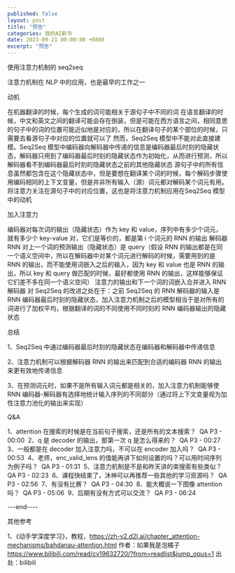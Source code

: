 ```yaml
---
published: false
layout: post
title: "预告"
categories: 我的AI新书
date: 2023-09-21 00:00:00 +0800
excerpt: "预告"
---
```



使用注意力机制的 seq2seq

注意力机制在 NLP 中的应用，也是最早的工作之一




动机


在机器翻译的时候，每个生成的词可能相关于源句子中不同的词
在语言翻译的时候，中文和英文之间的翻译可能会存在倒装，但是可能在西方语言之间，相同意思的句子中的词的位置可能近似地是对应的，所以在翻译句子的某个部位的时候，只需要去看源句子中对应的位置就可以了
然而，Seq2Seq 模型中不能对此直接建模。Seq2Seq 模型中编码器向解码器中传递的信息是编码器最后时刻的隐藏状态，解码器只用到了编码器最后时刻的隐藏状态作为初始化，从而进行预测，所以解码器看不到编码器最后时刻的隐藏状态之前的其他隐藏状态
源句子中的所有信息虽然都包含在这个隐藏状态中，但是要想在翻译某个词的时候，每个解码步骤使用编码相同的上下文变量，但是并非所有输入（源）词元都对解码某个词元有用。将注意力关注在源句子中的对应位置，这也是将注意力机制应用在Seq2Seq 模型中的动机








加入注意力


编码器对每次词的输出（隐藏状态）作为 key 和 value，序列中有多少个词元，就有多少个 key-value 对，它们是等价的，都是第 i 个词元的 RNN 的输出
解码器 RNN 对上一个词的预测输出（隐藏状态）是 query（假设 RNN 的输出都是在同一个语义空间中，所以在解码器中对某个词元进行解码的时候，需要用到的是 RNN 的输出，而不能使用词嵌入之后的输入，因为  key 和 value 也是 RNN 的输出，所以 key 和 query 做匹配的时候，最好都使用 RNN 的输出，这样能够保证它们差不多在同一个语义空间）
注意力的输出和下一个词的词嵌入合并进入 RNN 解码器 
对 Seq2Seq 的改进之处在于：之前 Seq2Seq 的 RNN 解码器的输入是 RNN 编码器最后时刻的隐藏状态，加入注意力机制之后的模型相当于是对所有的词进行了加权平均，根据翻译的词的不同使用不同时刻的 RNN 编码器输出的隐藏状态








总结

1、Seq2Seq 中通过编码器最后时刻的隐藏状态在编码器和解码器中传递信息

2、注意力机制可以根据解码器 RNN 的输出来匹配到合适的编码器 RNN 的输出来更有效地传递信息

3、在预测词元时，如果不是所有输入词元都是相关的，加入注意力机制能够使 RNN 编码器-解码器有选择地统计输入序列的不同部分（通过将上下文变量视为加性注意力池化的输出来实现）









Q&A

1、attention 在搜索的时候是在当前句子搜索，还是所有的文本搜索？
﻿
QA P3 - 00:00
﻿
2、q 是 decoder 的输出，那第一次 q 是怎么得来的？
﻿
QA P3 - 00:27
﻿
3、一般都是在 decoder 加入注意力吗，不可以在 encoder 加入吗？
﻿
QA P3 - 00:53
﻿
4、老师，enc_valid_lens 的值能再讲下如何设置的吗？可以用时间序列为例子吗？
﻿
QA P3 - 01:31
﻿
5、注意力机制是不是和昨天讲的束搜索有些类似？
﻿
QA P3 - 02:23
﻿
6、课程快结束了，沐神可以再推荐一些其他的学习资源吗？
﻿
QA P3 - 02:56
﻿
7、有没有比赛？
﻿
QA P3 - 04:30
﻿
8、能大概说一下图像 attention 吗？
﻿
QA P3 - 05:06
﻿
9、后期有没有方式可以交流？
﻿
QA P3 - 06:24
﻿








---end----

其他参考

1、《动手学深度学习》，教程，https://zh-v2.d2l.ai/chapter_attention-mechanisms/bahdanau-attention.html 作者：如果我是泡橘子 https://www.bilibili.com/read/cv19632720/?from=readlist&jump_opus=1 出处：bilibili